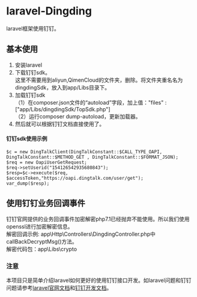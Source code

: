 # laravel-Dingding
laravel框架使用钉钉。

## 基本使用
1. 安装laravel 
2. 下载钉钉sdk。    
这里不需要用到aliyun,QimenCloud的文件夹，删除。将文件夹重名名为dingdingSdk，放入到app/Libs目录下。   
3. 加载钉钉sdk   
（1）在composer.json文件的“autoload”字段，加上值："files" : ["app/Libs/dingdingSdk/TopSdk.php"]    
（2）运行composer dump-autoload，更新加载器。    
4. 然后就可以根据钉钉文档直接使用了。

#### 钉钉sdk使用示例
```
$c = new DingTalkClient(DingTalkConstant::$CALL_TYPE_OAPI, DingTalkConstant::$METHOD_GET , DingTalkConstant::$FORMAT_JSON);
$req = new OapiUserGetRequest;
$req->setUserid("154126542935680843");
$resp=$c->execute($req, $accessToken,"https://oapi.dingtalk.com/user/get");
var_dump($resp);
```

## 使用钉钉业务回调事件
钉钉官网提供的业务回调事件加密解密php7.1已经抛弃不能使用。所以我们使用openssl进行加密解密信息。    
解密回调示例: app\Http\Controllers\DingdingController.php中callBackDecryptMsg()方法。    
解密代码包：app\Libs\crypto  


### 注意
本项目只是简单介绍laravel如何更好的使用钉钉接口开发。如laravel问题和钉钉问题请参考[laravel官网文档](https://laravel.com/docs)和[钉钉开发文档](https://open-doc.dingtalk.com/microapp/serverapi2)。
